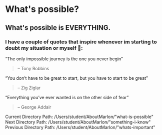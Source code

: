  # What's possible? 
## What's possible is EVERYTHING. 
### I have a couple of quotes that inspire whenever im starting to doubt my situation or myself 📃: 
“The only impossible journey is the one you never begin” 
> – Tony Robbins

“You don’t have to be great to start, but you have to start to be great” 
> – Zig Ziglar

“Everything you’ve ever wanted is on the other side of fear” 
> – George Addair


Current Directory Path: /Users/student/AboutMarlon/"what-is-possible"
Next Directory Path: /Users/student/AboutMarlon/"something-i-know"
Previous Directory Path: /Users/student/AboutMarlon/"whats-important"
